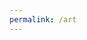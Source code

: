 ```yaml
---
permalink: /art
---
```


<html>
<title>Some Art of Keith Buhler</title>
<meta name="viewport" content="width=device-width, initial-scale=1">
<link rel="stylesheet" href="http://www.w3schools.com/lib/w3.css">
<link rel="stylesheet" href="https://fonts.googleapis.com/css?family=Lato">
<link rel="stylesheet" href="http://cdnjs.cloudflare.com/ajax/libs/font-awesome/4.6.3/css/font-awesome.min.css">
<style>

    [My art has moved to this Notion Gallery!](https://keithbuhler.notion.site/Art-Dashboard-a33dafdd54b5486abaf6e286faa93857)
